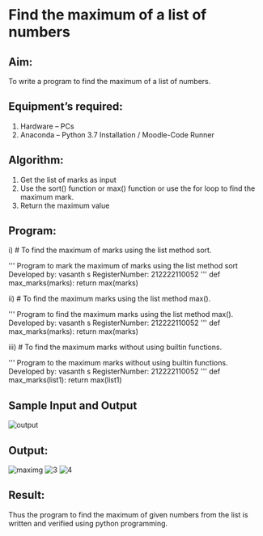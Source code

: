 # Find the maximum of a list of numbers
## Aim:
To write a program to find the maximum of a list of numbers.
## Equipment’s required:
1.	Hardware – PCs
2.	Anaconda – Python 3.7 Installation / Moodle-Code Runner
## Algorithm:
1.	Get the list of marks as input
2.	Use the sort() function or max() function or use the for loop to find the maximum mark.
3.	Return the maximum value
## Program:

i) # To find the maximum of marks using the list method sort.

''' 
Program to mark the maximum of marks using the list method sort
Developed by: vasanth s 
RegisterNumber: 212222110052 
'''
def max_marks(marks):
    return max(marks)



ii) # To find the maximum marks using the list method max().

''' 
Program to find the maximum marks using the list method max().
Developed by: vasanth s
RegisterNumber: 212222110052
'''
def max_marks(marks):
    return max(marks)

iii) # To find the maximum marks without using builtin functions.

''' 
Program to the maximum marks without using builtin functions.
Developed by: vasanth s
RegisterNumber: 212222110052
'''
def max_marks(list1):
    return max(list1)
## Sample Input and Output
![output](./img/max_marks1.jpg) 

## Output:
![maximg](https://github.com/vasanth0908/FindMaximum/assets/122000018/88043a84-531a-4c2f-9ded-ae944a55df72)
![3](https://github.com/vasanth0908/FindMaximum/assets/122000018/d4e11a9b-3dbd-47eb-9a1e-4fc01bfebe77)
![4](https://github.com/vasanth0908/FindMaximum/assets/122000018/a8ee2420-f6fd-4ff9-a575-a4be95c3bebc)


## Result:
Thus the program to find the maximum of given numbers from the list is written and verified using python programming.
